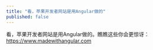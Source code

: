 ```yaml
---
title: "看，苹果开发者网站是用Angular做的"
published: false
---
```

看，苹果开发者网站是用Angular做的。瞧瞧这些你会更惊讶：https://www.madewithangular.com